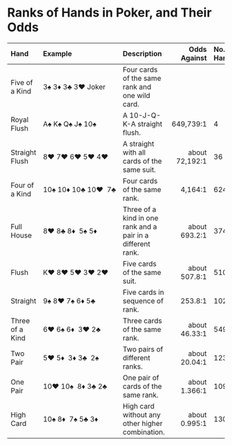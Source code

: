 # Ranks of Hands in Poker, and Their Odds

| Hand            | Example             | Description                                                 | Odds Against   | No. Hands |
|:----------------|:--------------------|:------------------------------------------------------------|---------------:|:----------|
| Five of a Kind  | 3♠ 3♦ 3♣ 3♥ Joker   | Four cards of the same rank and one wild card.              |                |           |
| Royal Flush     | A♠ K♠ Q♠ J♠ 10♠     | A 10-J-Q-K-A straight flush.                                |      649,739:1 | 4         |
| Straight Flush  | 8♥ 7♥ 6♥ 5♥ 4♥      | A straight with all cards of the same suit.                 | about 72,192:1 | 36        |
| Four of a Kind  | 10♠ 10♦ 10♣ 10♥  7♣ | Four cards of the same rank.                                |        4,164:1 | 624       |
| Full House      | 8♥ 8♣ 8♦  5♠ 5♦     | Three of a kind in one rank and a pair in a different rank. |  about 693.2:1 | 3744      |
| Flush           | K♥ 8♥ 5♥ 3♥ 2♥      | Five cards of the same suit.                                |  about 507.8:1 | 5108      |
| Straight        | 9♠ 8♥ 7♠ 6♦ 5♣      | Five cards in sequence of rank.                             |        253.8:1 | 10200     |
| Three of a Kind | 6♥ 6♠ 6♦  3♥ 2♣     | Three cards of the same rank.                               |  about 46.33:1 | 54912     |
| Two Pair        | 5♥ 5♦  3♦ 3♣  2♠    | Two pairs of different ranks.                               |  about 20.04:1 | 123552    |
| One Pair        | 10♥ 10♠  8♦ 3♣ 2♣   | One pair of cards of the same rank.                         |  about 1.366:1 | 1098240   |
| High Card       | 10♠ 8♦  7♠ 5♣ 3♦    | High card without any other higher combination.             |  about 0.995:1 | 1302540   |
